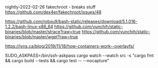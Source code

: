 nightly-2022-02-26
fakechroot - breaks stuff https://github.com/dex4er/fakechroot/issues/48

https://github.com/robxu9/bash-static/releases/download/5.1.016-1.2.2/bash-linux-x86_64
https://github.com/yunchih/static-binaries/blob/master/strace?raw=true
https://github.com/yunchih/static-binaries/blob/master/wget?raw=true

https://jvns.ca/blog/2019/11/18/how-containers-work--overlayfs/

SUDO_ASKPASS=/bin/ssh-askpass cargo watch --watch src -s "cargo fmt && cargo build --tests && cargo test -- --nocapture"